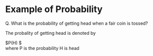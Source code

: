 # Example of Probability

Q. What is the probability of getting head when a fair coin is tossed?

The probality of getting head is denoted by 

$P(H) $ \
where 
P is the probability 
H is head

